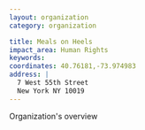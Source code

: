 ```yaml
---
layout: organization
category: organization

title: Meals on Heels
impact_area: Human Rights
keywords: 
coordinates: 40.76181,-73.974983
address: |
  7 West 55th Street
  New York NY 10019
---
```

Organization's overview
